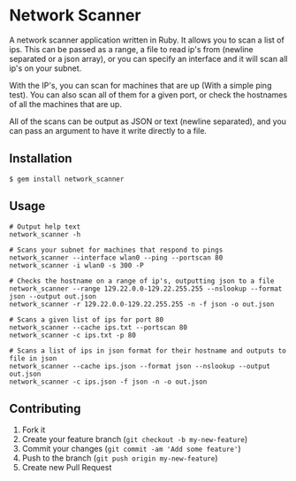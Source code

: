 # Network Scanner

A network scanner application written in Ruby. It allows you to scan a list of
ips. This can be passed as a range, a file to read ip's from (newline
separated or a json array), or you can specify an interface and it will scan
all ip's on your subnet.

With the IP's, you can scan for machines that are up (With a simple ping
test). You can also scan all of them for a given port, or check the hostnames
of all the machines that are up.

All of the scans can be output as JSON or text (newline separated), and you
can pass an argument to have it write directly to a file.

## Installation

    $ gem install network_scanner

## Usage

```
# Output help text
network_scanner -h

# Scans your subnet for machines that respond to pings
network_scanner --interface wlan0 --ping --portscan 80
network_scanner -i wlan0 -s 300 -P

# Checks the hostname on a range of ip's, outputting json to a file
network_scanner --range 129.22.0.0-129.22.255.255 --nslookup --format json --output out.json
network_scanner -r 129.22.0.0-129.22.255.255 -n -f json -o out.json

# Scans a given list of ips for port 80
network_scanner --cache ips.txt --portscan 80
network_scanner -c ips.txt -p 80

# Scans a list of ips in json format for their hostname and outputs to file in json
network_scanner --cache ips.json --format json --nslookup --output out.json
network_scanner -c ips.json -f json -n -o out.json
```

## Contributing

1. Fork it
2. Create your feature branch (`git checkout -b my-new-feature`)
3. Commit your changes (`git commit -am 'Add some feature'`)
4. Push to the branch (`git push origin my-new-feature`)
5. Create new Pull Request
